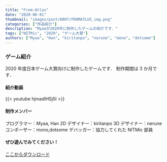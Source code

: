 ```yaml
---
title: "From:Atlas"
date: "2020-06-01"
thumbnail: "images/post/0007/FROMATLUS_img.png"
categories: ["作品紹介"]
description: "Myaaが2020年に制作したゲームの紹介です．"
tags: ["NITMic", "2020", "ゲーム大賞"]
authors: ["Myaa", "Han", "kiritanpo", "nerune", "mono", "dotsome"]
---
```


### ゲーム紹介

2020 年度日本ゲーム大賞向けに制作したゲームです．
制作期間は 3 か月です．

#### 紹介動画

{{< youtube hjmadlHSj5I >}}

#### 制作メンバー

プログラマー：Myaa, Han
2D デザイナー：kiritanpo
3D デザイナー：nerune
コンポーザー：mono,dotsome
デバッガー：協力してくれた NITMic 部員

#### ぜひ遊んでみてください！

[ここからダウンロード](https://drive.google.com/drive/folders/10PlXPLlt2L8j_U2CWGo20ANilft6Po28?usp=sharing)

